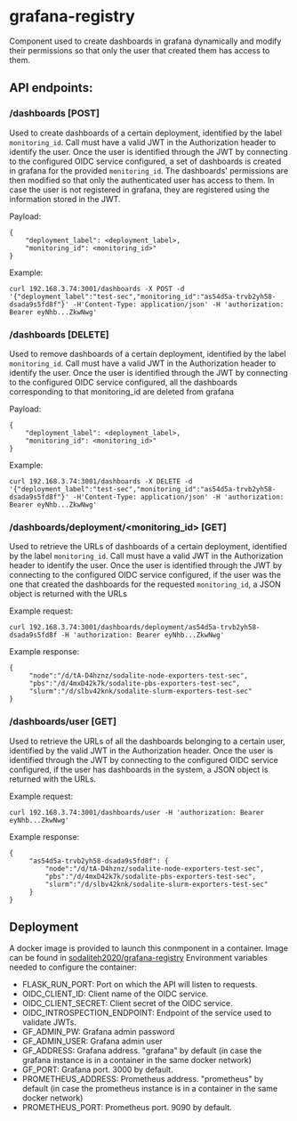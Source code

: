 # grafana-registry

Component used to create dashboards in grafana dynamically and modify their permissions so that only the user that created them has access to them.

## API endpoints:

### /dashboards \[POST\]

Used to create dashboards of a certain deployment, identified by the label `monitoring_id`. Call must have a valid JWT in the Authorization header to identify the user. 
Once the user is identified through the JWT by connecting to the configured OIDC service configured, a set of dashboards is created in grafana for the provided `monitoring_id`. The dashboards' permissions are then modified so that only the authenticated user has access to them. In case the user is not registered in grafana, they are registered using the information stored in the JWT.

Payload:

```
{
    "deployment_label": <deployment_label>,
    "monitoring_id": <monitoring_id>"
}
```

Example:
```
curl 192.168.3.74:3001/dashboards -X POST -d '{"deployment_label":"test-sec","monitoring_id":"as54d5a-trvb2yh58-dsada9s5fd8f"}' -H'Content-Type: application/json' -H 'authorization: Bearer eyNhb...ZkwNwg'
```

### /dashboards \[DELETE\]

Used to remove dashboards of a certain deployment, identified by the label `monitoring_id`. Call must have a valid JWT in the Authorization header to identify the user. 
Once the user is identified through the JWT by connecting to the configured OIDC service configured, all the dashboards corresponding to that monitoring_id are deleted from grafana

Payload:

```
{
    "deployment_label": <deployment_label>,
    "monitoring_id": <monitoring_id>"
}
```

Example:
```
curl 192.168.3.74:3001/dashboards -X DELETE -d '{"deployment_label":"test-sec","monitoring_id":"as54d5a-trvb2yh58-dsada9s5fd8f"}' -H'Content-Type: application/json' -H 'authorization: Bearer eyNhb...ZkwNwg'
```

### /dashboards/deployment/\<monitoring_id\> \[GET\]

Used to retrieve the URLs of dashboards of a certain deployment, identified by the label `monitoring_id`. Call must have a valid JWT in the Authorization header to identify the user. 
Once the user is identified through the JWT by connecting to the configured OIDC service configured, if the user was the one that created the dashboards for the requested `monitoring_id`, a JSON object is returned with the URLs

Example request:
```
curl 192.168.3.74:3001/dashboards/deployment/as54d5a-trvb2yh58-dsada9s5fd8f -H 'authorization: Bearer eyNhb...ZkwNwg'
```

Example response:

```
{
     "node":"/d/tA-D4hznz/sodalite-node-exporters-test-sec",
     "pbs":"/d/4mxD42k7k/sodalite-pbs-exporters-test-sec",
     "slurm":"/d/slbv42knk/sodalite-slurm-exporters-test-sec"
}
```

### /dashboards/user \[GET\]

Used to retrieve the URLs of all the dashboards belonging to a certain user, identified by the valid JWT in the Authorization header. 
Once the user is identified through the JWT by connecting to the configured OIDC service configured, if the user has dashboards in the system, a JSON object is returned with the URLs.

Example request:
```
curl 192.168.3.74:3001/dashboards/user -H 'authorization: Bearer eyNhb...ZkwNwg'
```

Example response:

```
{
     "as54d5a-trvb2yh58-dsada9s5fd8f": {
         "node":"/d/tA-D4hznz/sodalite-node-exporters-test-sec",
         "pbs":"/d/4mxD42k7k/sodalite-pbs-exporters-test-sec",
         "slurm":"/d/slbv42knk/sodalite-slurm-exporters-test-sec"
     }
}
```


## Deployment


A docker image is provided to launch this conmponent in a container. Image can be found in [sodaliteh2020/grafana-registry](https://hub.docker.com/r/sodaliteh2020/grafana-registry/tags?page=1&ordering=last_updated)
Environment variables needed to configure the container:

- FLASK_RUN_PORT: Port on which the API will listen to requests. 
- OIDC_CLIENT_ID: Client name of the OIDC service.
- OIDC_CLIENT_SECRET: Client secret of the OIDC service.
- OIDC_INTROSPECTION_ENDPOINT: Endpoint of the service used to validate JWTs.
- GF_ADMIN_PW: Grafana admin password
- GF_ADMIN_USER: Grafana admin user
- GF_ADDRESS: Grafana address. "grafana" by default (in case the grafana instance is in a container in the same docker network)
- GF_PORT: Grafana port. 3000 by default.
- PROMETHEUS_ADDRESS: Prometheus address. "prometheus" by default (in case the prometheus instance is in a container in the same docker network)
- PROMETHEUS_PORT: Prometheus port. 9090 by default.